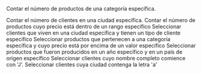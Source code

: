 Contar el número de productos de una categoría específica.


Contar el número de clientes en una ciudad específica.
Contar el número de productos cuyo precio está dentro de un rango específico 
Seleccionar clientes que viven en una ciudad específica y tienen un tipo de cliente específico
Seleccionar productos que pertenecen a una categoría específica y cuyo precio está por encima de un valor específico
Seleccionar productos que fueron producidos en un año específico y en un país de origen específico
Seleccionar clientes cuyo nombre completo comience con 'J'.
Seleccionar clientes cuya ciudad contenga la letra 'a'